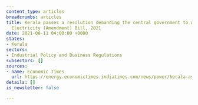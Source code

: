```yaml
---
content_type: articles
breadcrumbs: articles
title: Kerala passes a resolution demanding the central government to withdraw the
  Electricity (Amendment) Bill, 2021
date: 2021-08-11 04:00:00 +0000
states:
- Kerala
sectors:
- Industrial Policy and Business Regulations
subsectors: []
sources:
- name: Economic Times
  url: https://energy.economictimes.indiatimes.com/news/power/kerala-assembly-passes-resolution-demanding-centre-to-withdraw-electricity-amendment-bill/85088624
details: []
is_newsletter: false

---
```

